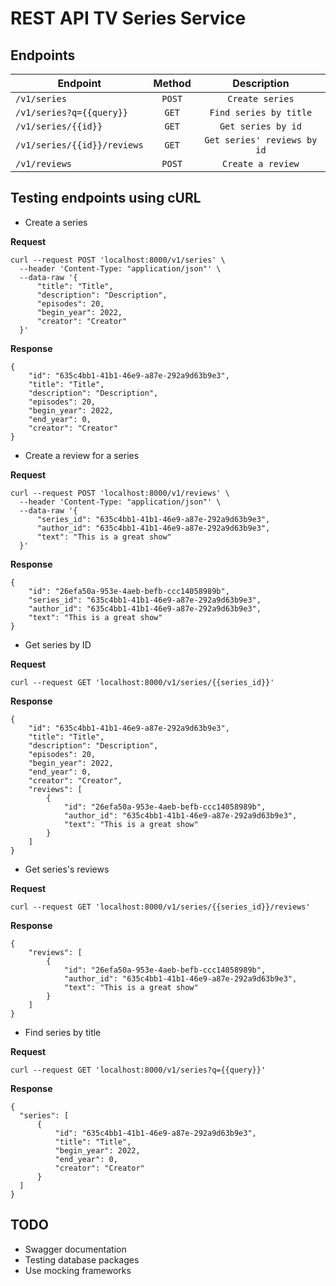 # REST API TV Series Service

## Endpoints

| Endpoint                    | Method | Description |
| --------------------------- | :----: | :-------------------------: |
| `/v1/series`                | `POST` | `Create series`             |
| `/v1/series?q={{query}}`    | `GET`  | `Find series by title`      |
| `/v1/series/{{id}}`         | `GET`  | `Get series by id`          |
| `/v1/series/{{id}}/reviews` | `GET`  | `Get series' reviews by id` |
| `/v1/reviews`               | `POST` | `Create a review`           |

## Testing endpoints using cURL

- Create a series

**Request**

```
curl --request POST 'localhost:8000/v1/series' \
  --header 'Content-Type: "application/json"' \
  --data-raw '{
      "title": "Title",
      "description": "Description",
      "episodes": 20,
      "begin_year": 2022,
      "creator": "Creator"
  }'
```

**Response**
```
{
    "id": "635c4bb1-41b1-46e9-a87e-292a9d63b9e3",
    "title": "Title",
    "description": "Description",
    "episodes": 20,
    "begin_year": 2022,
    "end_year": 0,
    "creator": "Creator"
}
```

- Create a review for a series

**Request**

```
curl --request POST 'localhost:8000/v1/reviews' \
  --header 'Content-Type: "application/json"' \
  --data-raw '{
      "series_id": "635c4bb1-41b1-46e9-a87e-292a9d63b9e3",
      "author_id": "635c4bb1-41b1-46e9-a87e-292a9d63b9e3",
      "text": "This is a great show"
  }'
```

**Response**

```
{
    "id": "26efa50a-953e-4aeb-befb-ccc14058989b",
    "series_id": "635c4bb1-41b1-46e9-a87e-292a9d63b9e3",
    "author_id": "635c4bb1-41b1-46e9-a87e-292a9d63b9e3",
    "text": "This is a great show"
}
```

- Get series by ID

**Request**

`curl --request GET 'localhost:8000/v1/series/{{series_id}}'`

**Response**

```
{
    "id": "635c4bb1-41b1-46e9-a87e-292a9d63b9e3",
    "title": "Title",
    "description": "Description",
    "episodes": 20,
    "begin_year": 2022,
    "end_year": 0,
    "creator": "Creator",
    "reviews": [
        {
            "id": "26efa50a-953e-4aeb-befb-ccc14058989b",
            "author_id": "635c4bb1-41b1-46e9-a87e-292a9d63b9e3",
            "text": "This is a great show"
        }
    ]
}
```

- Get series's reviews

**Request**

`curl --request GET 'localhost:8000/v1/series/{{series_id}}/reviews'`

**Response**

```
{
    "reviews": [
        {
            "id": "26efa50a-953e-4aeb-befb-ccc14058989b",
            "author_id": "635c4bb1-41b1-46e9-a87e-292a9d63b9e3",
            "text": "This is a great show"
        }
    ]
}
```

- Find series by title

**Request**

`curl --request GET 'localhost:8000/v1/series?q={{query}}'`

**Response**

```
{
  "series": [
      {
          "id": "635c4bb1-41b1-46e9-a87e-292a9d63b9e3",
          "title": "Title",
          "begin_year": 2022,
          "end_year": 0,
          "creator": "Creator"
      }
  ]
}
```

## TODO

- Swagger documentation
- Testing database packages
- Use mocking frameworks
